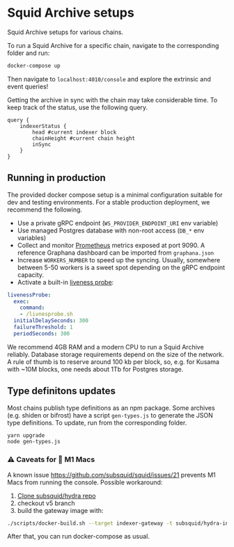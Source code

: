 # Squid Archive setups

Squid Archive setups for various chains.

To run a Squid Archive for a specific chain, navigate to the corresponding folder and run:

```sh
docker-compose up
```

Then navigate to `localhost:4010/console` and explore the extrinsic and event queries!  

Getting the archive in sync with the chain may take considerable time. To keep track of the status, use the following query.

```gql
query {
    indexerStatus {
        head #current indexer block
        chainHeight #current chain height
        inSync
    }
}
```

## Running in production 

The provided docker compose setup is a minimal configuration suitable for dev and testing environments. For a stable production deployment, we recommend the following.

- Use a private gRPC endpoint (`WS_PROVIDER_ENDPOINT_URI` env variable)
- Use managed Postgres database with non-root access (`DB_*` env variables)
- Collect and monitor [Prometheus](https://prometheus.io/) metrics exposed at port 9090. A reference Graphana dashboard can be imported from `graphana.json` 
- Increase `WORKERS_NUMBER` to speed up the syncing. Usually, somewhere between 5-50 workers is a sweet spot depending on the gRPC endpoint capacity.
- Activate a built-in [liveness probe](https://kubernetes.io/docs/tasks/configure-pod-container/configure-liveness-readiness-startup-probes/):
```yaml
livenessProbe:
  exec:
    command:
    - /livnesprobe.sh
  initialDelaySeconds: 300
  failureThreshold: 1
  periodSeconds: 300
```

We recommend 4GB RAM and a modern CPU to run a Squid Archive reliably. Database storage requirements depend on the size of the network. A rule of thumb is to reserve around 100 kb per block, so, e.g. for Kusama with ~10M blocks, one needs about 1Tb for Postgres storage. 

## Type definitons updates

Most chains publish type definitions as an npm package. Some archives (e.g. shiden or bifrost) have a script `gen-types.js` to generate the JSON type definitions. To update, run from the corresponding folder.

```bash
yarn upgrade 
node gen-types.js
```
### ⚠️ Caveats for 🍏 M1 Macs

A known issue https://github.com/subsquid/squid/issues/21 prevents M1 Macs from running the console.
Possible workaround:

1. [Clone subsquid/hydra repo](https://github.com/subsquid/hydra)
2. checkout v5 branch
3. build the gateway image with:

```sh
./scripts/docker-build.sh --target indexer-gateway -t subsquid/hydra-indexer-gateway:5
```

After that, you can run docker-compose as usual.
